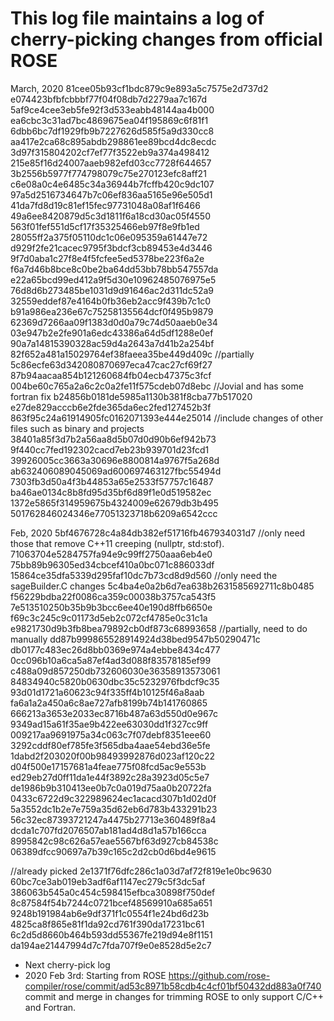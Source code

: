 # This log file maintains a log of cherry-picking changes from official ROSE

March, 2020
81cee05b93cf1bdc879c9e893a5c7575e2d737d2
e074423bfbfcbbbf77f04f08db7d2279aa7c167d
5af9ce4cee3eb5fe92f3d533eabb48144aa4b000
ea6cbc3c31ad7bc4869675ea04f195869c6f81f1
6dbb6bc7df1929fb9b7227626d585f5a9d330cc8
aa417e2ca68c895abdb298861ee89bcd4dc8ecdc
3d97f315804202cf7ef77f3522eb9a374a498412
215e85f16d24007aaeb982efd03cc7728f644657
3b2556b5977f774798079c75e270123efc8aff21
c6e08a0c4e6485c34a36944b7fcffb420c9dc107
97a5d2516734647b7c06ef836aa5165e96e505d1
41da7fd8d19c81ef15fec97731048a08af1f6466
49a6ee8420879d5c3d1811f6a18cd30ac05f4550
563f01fef551d5cf17f35325466eb97f8e9fb1ed
28055ff2a375f05110dc1c06e095359a61447e72
d929f2fe21cacec9795f3bdcf3cb89453e4d3446
9f7d0aba1c27f8e4f5fcfee5ed5378be223f6a2e
f6a7d46b8bce8c0be2ba64dd53bb78bb547557da
e22a65bcd99ed412a9f5d30e10962485076975e5
76d8d6b273485be1031d9d91646ac2d311dc52a9
32559eddef87e4164b0fb36eb2acc9f439b7c1c0
b91a986ea236e67c75258135564dcf0f495b9879
62369d7266aa09f1383d0d0a79c74d50aaeb0e34
03e947b2e2fe901a6edc43386a64d5df1288e0ef
90a7a14815390328ac59d4a2643a7d41b2a254bf
82f652a481a15029764ef38faeea35be449d409c  //partially
5c86ecfe63d342080870697eca47cac27cf69f27
87b94aacaa854b121260684fb04ecb47375c3fcf
004be60c765a2a6c2c0a2fe11f575cdeb07d8ebc  //Jovial and has some fortran fix
b24856b0181de5985a1130b381f8cba77b517020
e27de829acccb6e2fde365da6ec2fed127452b3f
863f95c24a61914905fc0162071393e444e25014  //include changes of other files such as binary and projects
38401a85f3d7b2a56aa8d5b07d0d90b6ef942b73
9f440cc7fed192302cacd7eb23b939701d23fcd1
39926005cc3663a30696e8800814a9767f5a268d
ab632406089045069ad600697463127fbc55494d
7303fb3d50a4f3b44853a65e2533f57757c16487
ba46ae0134c8b8fd95d35bf6d89f1e0d519582ec
1372e5865f314959675b4324009e62679db3b495
501762846024346e77051323718b6209a6542ccc

Feb, 2020
5bf4676728c4a84db382ef51716fb467934031d7   //only need those that remove C++11 creeping (nullptr, std:stof). 
71063704e5284757fa94e9c99ff2750aaa6eb4e0
75bb89b96305ed34cbcef410a0bc071c886033df
15864ce35dfa5339d295faf10dc7b73cd8d9d560   //only need the sageBuilder.C changes
5c4ba4e0a2b6d7ea638b2631585692711c8b0485
f56229bdba22f0086ca359c00038b3757ca543f5
7e513510250b35b9b3bcc6ee40e190d8ffb6650e
f69c3c245c9c01173d5eb2c072cf4785e0c31c1a
e9821730d9b3fb8bea79892cb0df873c68993658   //partially, need to do manually
dd87b999865528914924d38bed9547b50290471c
db0177c483ec26d8bb0369e974a4ebbe8434c477
0cc096b10a6ca5a87ef4ad3d088f83578185ef99
c488a09d857250db732606030e36358913573061
84834940c5820b0630dbc35c5232976fbdcf9c35
93d01d1721a60623c94f335ff4b10125f46a8aab
fa6a1a2a450a6c8ae727afb8199b74b141760865
666213a3653e2033ec8716b487a63d550d0e967c
9349ad15a61f35ae9b422ee63030dd1f327cc9ff
009217aa9691975a34c063c7f07debf8351eee60
3292cddf80ef785fe3f565dba4aae54ebd36e5fe
1dabd2f203020f00b98493992876d023af120c22
d04f500e17157681a4feae775f08fcd5ac9e553b
ed29eb27d0ff11da1e44f3892c28a3923d05c5e7
de1986b9b310413ee0b7c0a019d75aa0b20722fa
0433c6722d9c322989624ec1acacd307b1d02d0f
5a3552dc1b2e7e759a35d62eb6d783b433291b23
56c32ec87393721247a4475b27713e360489f8a4
dcda1c707fd2076507ab181ad4d8d1a57b166cca
8995842c98c626a57eae5567bf63d927cb84538c
06389dfcc90697a7b39c165c2d2cb0d6bd4e9615


//already picked
2e1371f76dfc286c1a03d7af72f819e1e0bc9630
60bc7ce3ab019eb3adf6af1147ec279c5f3dc5af
386063b545a0c454c598415efbca30898f750def
8c87584f54b7244c0721bcef48569910a685a651
9248b191984ab6e9df371f1c0554f1e24bd6d23b
4825ca8f865e81f1da92cd761f390da17231bc61
6c2d5d8660b464b593dd55367fe219d94e8f1151
da194ae21447994d7c7fda707f9e0e8528d5e2c7

* Next cherry-pick log
* 2020 Feb 3rd: Starting from ROSE https://github.com/rose-compiler/rose/commit/ad53c8971b58cdb4c4cf01bf50432dd883a0f740 commit
and merge in changes for trimming ROSE to only support C/C++ and Fortran. 
